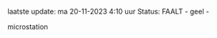 laatste update: 
ma 20-11-2023  4:10   uur 
Status: FAALT - geel - 
<div class="service Y">microstation</div>